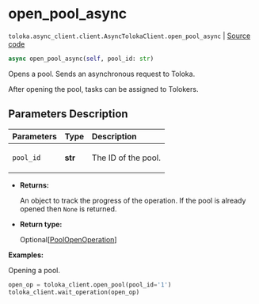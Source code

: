 # open_pool_async
`toloka.async_client.client.AsyncTolokaClient.open_pool_async` | [Source code](https://github.com/Toloka/toloka-kit/blob/v1.1.1/src/async_client/client.py#L0)

```python
async open_pool_async(self, pool_id: str)
```

Opens a pool. Sends an asynchronous request to Toloka.


After opening the pool, tasks can be assigned to Tolokers.

## Parameters Description

| Parameters | Type | Description |
| :----------| :----| :-----------|
`pool_id`|**str**|<p>The ID of the pool.</p>

* **Returns:**

  An object to track the progress of the operation. If the pool is already opened then `None` is returned.

* **Return type:**

  Optional\[[PoolOpenOperation](toloka.client.operations.PoolOpenOperation.md)\]

**Examples:**

Opening a pool.

```python
open_op = toloka_client.open_pool(pool_id='1')
toloka_client.wait_operation(open_op)
```
